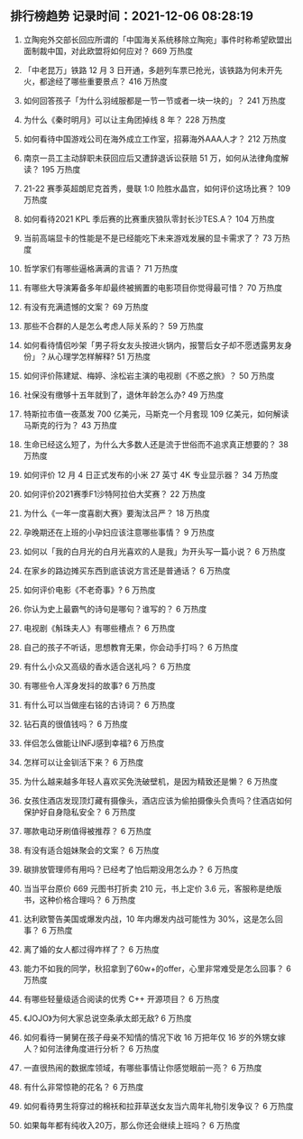 
## 排行榜趋势 记录时间：2021-12-06 08:28:19
  
  1. 立陶宛外交部长回应所谓的「中国海关系统移除立陶宛」事件时称希望欧盟出面制裁中国，对此欧盟将如何应对？ 669 万热度
    
  2. 「中老昆万」铁路 12 月 3 日开通，多趟列车票已抢光，该铁路为何未开先火，都途经了哪些重要景点？ 416 万热度
    
  3. 如何回答孩子「为什么羽绒服都是一节一节或者一块一块的」？ 241 万热度
    
  4. 为什么《秦时明月》可以让主角团掉线 8 年？ 228 万热度
    
  5. 如何看待中国游戏公司在海外成立工作室，招募海外AAA人才？ 212 万热度
    
  6. 南京一员工主动辞职未获回应后又遭辞退诉讼获赔 51 万，如何从法律角度解读？ 195 万热度
    
  7. 21-22 赛季英超朗尼克首秀，曼联 1:0 险胜水晶宫，如何评价这场比赛？ 109 万热度
    
  8. 如何看待2021 KPL 季后赛的比赛重庆狼队零封长沙TES.A？ 104 万热度
    
  9. 当前高端显卡的性能是不是已经能吃下未来游戏发展的显卡需求了？ 73 万热度
    
  10. 哲学家们有哪些逼格满满的言语？ 71 万热度
    
  11. 有哪些大导演筹备多年却最终被搁置的电影项目你觉得最可惜？ 70 万热度
    
  12. 有没有充满遗憾的文案？ 69 万热度
    
  13. 那些不合群的人是怎么考虑人际关系的？ 59 万热度
    
  14. 如何看待情侣吵架「男子将女友头按进火锅内，报警后女子却不愿透露男友身份」？从心理学怎样解释? 51 万热度
    
  15. 如何评价陈建斌、梅婷、涂松岩主演的电视剧《不惑之旅》？ 50 万热度
    
  16. 社保没有缴够十五年就到了，退休年龄怎么办? 49 万热度
    
  17. 特斯拉市值一夜蒸发 700 亿美元，马斯克一个月套现 109 亿美元，如何解读马斯克的行为？ 43 万热度
    
  18. 生命已经这么短了，为什么大多数人还是流于世俗而不追求真正想要的？ 38 万热度
    
  19. 如何评价 12 月 4 日正式发布的小米 27 英寸 4K 专业显示器？ 34 万热度
    
  20. 如何评价2021赛季F1沙特阿拉伯大奖赛？ 22 万热度
    
  21. 为什么《一年一度喜剧大赛》要淘汰吕严？ 18 万热度
    
  22. 孕晚期还在上班的小孕妇应该注意哪些事情？ 9 万热度
    
  23. 如何以「我的白月光的白月光喜欢的人是我」为开头写一篇小说？ 6 万热度
    
  24. 在家乡的路边摊买东西到底该说方言还是普通话？ 6 万热度
    
  25. 如何评价电影《不老奇事》? 6 万热度
    
  26. 你认为史上最霸气的诗句是哪句？谁写的？ 6 万热度
    
  27. 电视剧《斛珠夫人》有哪些槽点？ 6 万热度
    
  28. 自己的孩子不听话，思想教育无果，你会动手打吗？ 6 万热度
    
  29. 有什么小众又高级的香水适合送礼吗？ 6 万热度
    
  30. 有哪些令人浑身发抖的故事? 6 万热度
    
  31. 有什么可以当做座右铭的古诗词？ 6 万热度
    
  32. 钻石真的很值钱吗？ 6 万热度
    
  33. 伴侣怎么做能让INFJ感到幸福? 6 万热度
    
  34. 怎样可以让金钏活下来？ 6 万热度
    
  35. 为什么越来越多年轻人喜欢买免洗破壁机，是因为精致还是懒？ 6 万热度
    
  36. 女孩住酒店发现顶灯藏有摄像头，酒店应该为偷拍摄像头负责吗？住酒店如何保护好自身隐私安全？ 6 万热度
    
  37. 哪款电动牙刷值得被推荐？ 6 万热度
    
  38. 有没有适合姐妹聚会的文案？ 6 万热度
    
  39. 碳排放管理师有用吗？已经考了怕后期没用怎么办？ 6 万热度
    
  40. 当当平台原价 669 元图书打折卖 210 元，书上定价 3.6 元，客服称是绝版书，这种价格合理吗？ 6 万热度
    
  41. 达利欧警告美国或爆发内战，10 年内爆发内战可能性为 30%，这是怎么回事？ 6 万热度
    
  42. 离了婚的女人都过得咋样了？ 6 万热度
    
  43. 能力不如我的同学，秋招拿到了60w+的offer，心里非常难受是怎么回事？ 6 万热度
    
  44. 有哪些轻量级适合阅读的优秀 C++ 开源项目？ 6 万热度
    
  45. 《JOJO》为何大家总说空条承太郎无敌? 6 万热度
    
  46. 如何看待一舅舅在孩子母亲不知情的情况下收 16 万把年仅 16 岁的外甥女嫁人？如何法律角度进行分析？ 6 万热度
    
  47. 一直很热闹的数据库领域，有哪些事情让你感觉眼前一亮？ 6 万热度
    
  48. 有什么非常惊艳的花名？ 6 万热度
    
  49. 如何看待男生将穿过的棉袄和拉菲草送女友当六周年礼物引发争议？ 6 万热度
    
  50. 如果每年都有纯收入20万，那么你还会继续上班吗？ 6 万热度
    